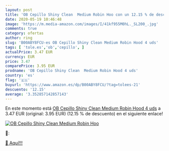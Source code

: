 ```yaml
---
layout: post
title: 'OB Cepillo Shiny Clean  Medium Robin Hoo con un 12.15 % de descuento'
date: 2020-05-19 10:46:48
image: 'https://m.media-amazon.com/images/I/41kf955M0hL._SL200_.jpg'
comments: true
category: ofertas
author: ring
slug: 'B00ABY8FCU-es OB Cepillo Shiny Clean Medium Robin Hood 4 uds'
tags: [ 'tole.es','ob','cepillo', ]
actualPrice: 3.47 EUR
currency: EUR
price: 3.47
comparePrice: 3.95 EUR
prodname: 'OB Cepillo Shiny Clean  Medium Robin Hood 4 uds'
country: 'es'
flag: '🇪🇸'
buyurl: 'https://www.amazon.es/dp/B00ABY8FCU/?tag=tolees-21'
descuento: '12.15'
average: '3.352857142857143'
---
```


En este momento está [OB Cepillo Shiny Clean  Medium Robin Hood 4 uds](https://www.amazon.es/dp/B00ABY8FCU/?tag=tolees-21) a 3.47 EUR (original: 3.95 EUR) (12.15 %  de descuento) en el siguiente enlace!

[![OB Cepillo Shiny Clean  Medium Robin Hoo](https://m.media-amazon.com/images/I/41kf955M0hL._SL200_.jpg)](https://www.amazon.es/dp/B00ABY8FCU/?tag=tolees-21)

🔎:


[🛒 Aquí!!!](https://www.amazon.es/dp/B00ABY8FCU/?tag=tolees-21)
